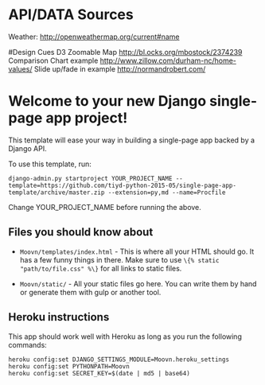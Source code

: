 # API/DATA Sources
Weather: http://openweathermap.org/current#name

#Design Cues
D3 Zoomable Map http://bl.ocks.org/mbostock/2374239
Comparison Chart example http://www.zillow.com/durham-nc/home-values/
Slide up/fade in example http://normandrobert.com/


# Welcome to your new Django single-page app project!

This template will ease your way in building a single-page app backed by a Django API.

To use this template, run:

```
django-admin.py startproject YOUR_PROJECT_NAME --template=https://github.com/tiyd-python-2015-05/single-page-app-template/archive/master.zip --extension=py,md --name=Procfile
```

Change YOUR_PROJECT_NAME before running the above.

## Files you should know about

* `Moovn/templates/index.html` - This is where all your HTML should go. It has a few funny things in there. Make sure to use `\{% static "path/to/file.css" %\}` for all links to static files.

* `Moovn/static/` - All your static files go here. You can write them by hand or generate them with gulp or another tool.

## Heroku instructions

This app should work well with Heroku as long as you run the following commands:

```
heroku config:set DJANGO_SETTINGS_MODULE=Moovn.heroku_settings
heroku config:set PYTHONPATH=Moovn
heroku config:set SECRET_KEY=$(date | md5 | base64)
```
